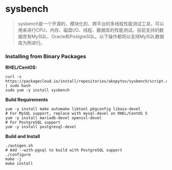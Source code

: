 # sysbench
> sysbench是一个开源的、模块化的、跨平台的多线程性能测试工具，可以用来进行CPU、内存、磁盘I/O、线程、数据库的性能测试。目前支持的数据库有MySQL、Oracle和PostgreSQL。以下操作都将以支持MySQL数据库为例进行。

### Installing from Binary Packages

**RHEL/CentOS:**

```
curl -s https://packagecloud.io/install/repositories/akopytov/sysbench/script.rpm.sh | sudo bash
sudo yum -y install sysbench
```

**Build Requirements**

```
yum -y install make automake libtool pkgconfig libaio-devel
# For MySQL support, replace with mysql-devel on RHEL/CentOS 5
yum -y install mariadb-devel openssl-devel
# For PostgreSQL support
yum -y install postgresql-devel
```

**Build and Install**

```
./autogen.sh
# Add --with-pgsql to build with PostgreSQL support
./configure
make -j
make install
```
